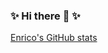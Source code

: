 ### ✨ Hi there 👋 ✨


[Enrico's GitHub stats](https://github-readme-stats.vercel.app/api?username=1916eco&bg_color=30,e96443,904e95&title_color=fff&text_color=fff)


<!--
**1916eco/1916eco** is a ✨ _special_ ✨ repository because its `README.md` (this file) appears on your GitHub profile.

Here are some ideas to get you started:

- 🔭 I’m currently working on ...
- 🌱 I’m currently learning ...
- 👯 I’m looking to collaborate on ...
- 🤔 I’m looking for help with ...
- 💬 Ask me about ...
- 📫 How to reach me: ...
- 😄 Pronouns: ...
- ⚡ Fun fact: ...
-->
